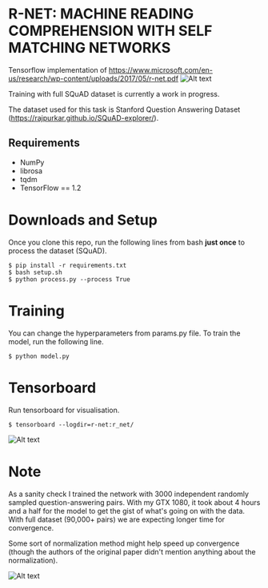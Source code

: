 # R-NET: MACHINE READING COMPREHENSION WITH SELF MATCHING NETWORKS

Tensorflow implementation of https://www.microsoft.com/en-us/research/wp-content/uploads/2017/05/r-net.pdf
![Alt text](/../dev/screenshots/architecture.png?raw=true "R-NET")

Training with full SQuAD dataset is currently a work in progress.

The dataset used for this task is Stanford Question Answering Dataset (https://rajpurkar.github.io/SQuAD-explorer/).

## Requirements
  * NumPy
  * librosa
  * tqdm
  * TensorFlow == 1.2

# Downloads and Setup
Once you clone this repo, run the following lines from bash **just once** to process the dataset (SQuAD).
```shell
$ pip install -r requirements.txt
$ bash setup.sh
$ python process.py --process True
```

# Training
You can change the hyperparameters from params.py file.
To train the model, run the following line.
```shell
$ python model.py
```

# Tensorboard
Run tensorboard for visualisation.
```shell
$ tensorboard --logdir=r-net:r_net/
```
![Alt text](/../dev/screenshots/graph.png?raw=true "Tensorboard Graph")

# Note
As a sanity check I trained the network with 3000 independent randomly sampled question-answering pairs. With my GTX 1080, it took about 4 hours and a half for the model to get the gist of what's going on with the data. With full dataset (90,000+ pairs) we are expecting longer time for convergence.

Some sort of normalization method might help speed up convergence (though the authors of the original paper didn't mention anything about the normalization).

![Alt text](/../dev/screenshots/figure.png?raw=true "Training error")
